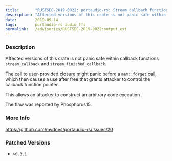 ```yaml
---
title:       "RUSTSEC-2019-0022: portaudio-rs: Stream callback function is not unwind safe"
description: "Affected versions of this crate is not panic safe within callback functions streamcallback and streamfinishedcallback. The call to userprovided closure might panic before a memforget call, which then causes a use after free that grants attacker to control the callback function pointer. This allows an attacker to construct an arbitrary code execution .  The flaw was reported by Phosphorus15."
date:        2019-09-14
tags:        portaudio-rs audio ffi
permalink:   /advisories/RUSTSEC-2019-0022:output_ext
---
```


### Description

Affected versions of this crate is not panic safe within callback functions `stream_callback` and `stream_finished_callback`.

The call to user-provided closure might panic before a `mem::forget` call, which then causes a use after free that grants attacker to control the callback function pointer.

This allows an attacker to construct an arbitrary code execution .
 
The flaw was reported by Phosphorus15.

### More Info

<https://github.com/mvdnes/portaudio-rs/issues/20>

### Patched Versions

- `>0.3.1`


